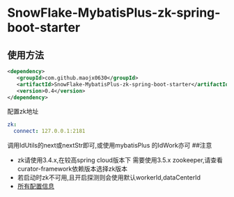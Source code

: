 # SnowFlake-MybatisPlus-zk-spring-boot-starter
## 使用方法
```xml
<dependency>
   <groupId>com.github.maojx0630</groupId>
   <artifactId>SnowFlake-MybatisPlus-zk-spring-boot-starter</artifactId>
   <version>0.4</version>
</dependency>
```
配置zk地址
```yaml
zk:
  connect: 127.0.0.1:2181
```
调用IdUtils的next或nextStr即可,或使用mybatisPlus 的IdWork亦可
##注意
* zk请使用3.4.x,在较高spring cloud版本下 需要使用3.5.x zookeeper,请查看curator-framework依赖版本选择zk版本
* 若启动时zk不可用,且开启探测则会使用默认workerId,dataCenterId
* [所有配置信息](https://github.com/maojx0630/SnowFlake-MybatisPlus-zk-spring-boot-starter/blob/master/src/main/java/com/github/maojx0630/snowFlakeZk/ZookeeperConfig.java)